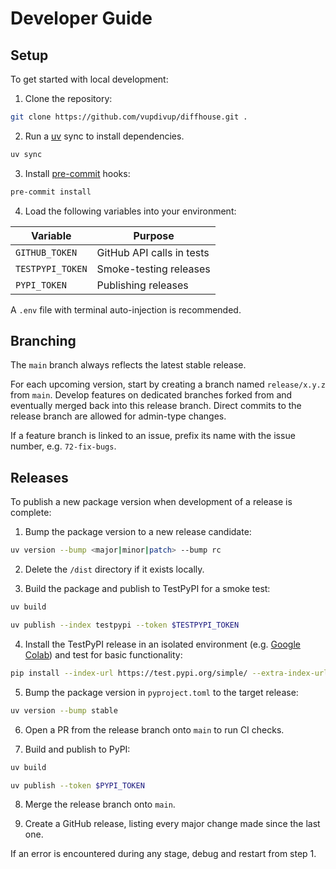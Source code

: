 # Developer Guide

## Setup

To get started with local development:

1. Clone the repository:

```bash
git clone https://github.com/vupdivup/diffhouse.git .
```

2. Run a [uv](https://docs.astral.sh/uv/) sync to install dependencies.

```bash
uv sync
```

3. Install [pre-commit](https://pre-commit.com/) hooks:

```bash
pre-commit install
```

4. Load the following variables into your environment:

| Variable| Purpose |
| --- | --- |
| `GITHUB_TOKEN` | GitHub API calls in tests |
| `TESTPYPI_TOKEN` | Smoke-testing releases |
| `PYPI_TOKEN` | Publishing releases |

A `.env` file with terminal auto-injection is recommended.

## Branching

The `main` branch always reflects the latest stable release.

For each upcoming version, start by creating a branch named `release/x.y.z` from `main`. Develop features on dedicated branches forked from and eventually merged back into this release branch. Direct commits to the release branch are allowed for admin-type changes.

If a feature branch is linked to an issue, prefix its name with the issue number, e.g. `72-fix-bugs`.

## Releases

To publish a new package version when development of a release is complete:

1. Bump the package version to a new release candidate:

```bash
uv version --bump <major|minor|patch> --bump rc
```

2. Delete the `/dist` directory if it exists locally.

3. Build the package and publish to TestPyPI for a smoke test:

```bash
uv build
```

```bash
uv publish --index testpypi --token $TESTPYPI_TOKEN
```

4. Install the TestPyPI release in an isolated environment (e.g. [Google Colab](https://colab.research.google.com/)) and test for basic functionality:

```bash
pip install --index-url https://test.pypi.org/simple/ --extra-index-url https://pypi.org/simple/ diffhouse==x.y.zrc1
```

5. Bump the package version in `pyproject.toml` to the target release:

```bash
uv version --bump stable
```

6. Open a PR from the release branch onto `main` to run CI checks.

7. Build and publish to PyPI:

```bash
uv build
```

```bash
uv publish --token $PYPI_TOKEN
```

8. Merge the release branch onto `main`.

9. Create a GitHub release, listing every major change made since the last one.

If an error is encountered during any stage, debug and restart from step 1.

